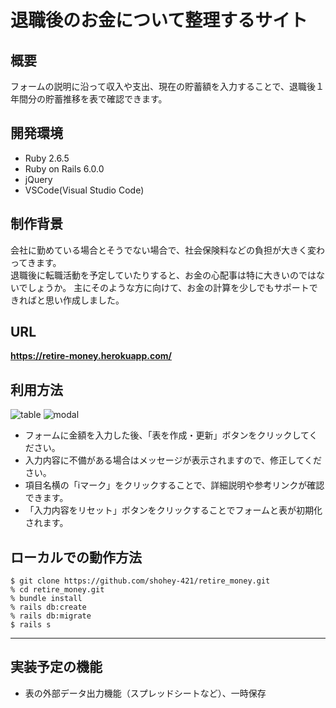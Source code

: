 # 退職後のお金について整理するサイト

## 概要
フォームの説明に沿って収入や支出、現在の貯蓄額を入力することで、退職後１年間分の貯蓄推移を表で確認できます。

## 開発環境 
- Ruby 2.6.5
- Ruby on Rails 6.0.0
- jQuery
- VSCode(Visual Studio Code)

## 制作背景
会社に勤めている場合とそうでない場合で、社会保険料などの負担が大きく変わってきます。  
退職後に転職活動を予定していたりすると、お金の心配事は特に大きいのではないでしょうか。
主にそのような方に向けて、お金の計算を少しでもサポートできればと思い作成しました。

## URL
 **https://retire-money.herokuapp.com/**

## 利用方法
![table](https://user-images.githubusercontent.com/69449342/94896545-b1ecf980-04c8-11eb-87b9-abdfed6a5341.gif)
![modal](https://user-images.githubusercontent.com/69449342/94896540-af8a9f80-04c8-11eb-8abc-fb8b4e3d7435.gif)

- フォームに金額を入力した後、「表を作成・更新」ボタンをクリックしてください。
- 入力内容に不備がある場合はメッセージが表示されますので、修正してください。
- 項目名横の「iマーク」をクリックすることで、詳細説明や参考リンクが確認できます。
- 「入力内容をリセット」ボタンをクリックすることでフォームと表が初期化されます。

## ローカルでの動作方法
`$ git clone https://github.com/shohey-421/retire_money.git`  
`% cd retire_money.git`  
`% bundle install`  
`% rails db:create`  
`% rails db:migrate`  
`$ rails s`  

- - -
## 実装予定の機能
- 表の外部データ出力機能（スプレッドシートなど）、一時保存
